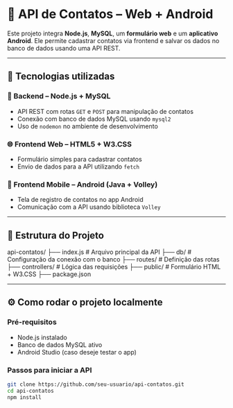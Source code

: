 # 📱 API de Contatos – Web + Android

Este projeto integra **Node.js**, **MySQL**, um **formulário web** e um **aplicativo Android**. Ele permite cadastrar contatos via frontend e salvar os dados no banco de dados usando uma API REST.

---

## 🚀 Tecnologias utilizadas

### 🔧 Backend – Node.js + MySQL
- API REST com rotas `GET` e `POST` para manipulação de contatos
- Conexão com banco de dados MySQL usando `mysql2`
- Uso de `nodemon` no ambiente de desenvolvimento

### 🌐 Frontend Web – HTML5 + W3.CSS
- Formulário simples para cadastrar contatos
- Envio de dados para a API utilizando `fetch`

### 📱 Frontend Mobile – Android (Java + Volley)
- Tela de registro de contatos no app Android
- Comunicação com a API usando biblioteca `Volley`

---

## 📁 Estrutura do Projeto
api-contatos/
├── index.js # Arquivo principal da API
├── db/ # Configuração da conexão com o banco
├── routes/ # Definição das rotas
├── controllers/ # Lógica das requisições
├── public/ # Formulário HTML + W3.CSS
├── package.json

---

## ⚙️ Como rodar o projeto localmente

### Pré-requisitos

- Node.js instalado
- Banco de dados MySQL ativo
- Android Studio (caso deseje testar o app)

### Passos para iniciar a API

```bash
git clone https://github.com/seu-usuario/api-contatos.git
cd api-contatos
npm install
